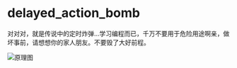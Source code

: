 delayed_action_bomb
===================

对对对，就是传说中的定时炸弹...学习编程而已，千万不要用于危险用途啊亲，做坏事前，请想想你的家人朋友。不要毁了大好前程。

![原理图](https://camo.githubusercontent.com/b202c9e5236000a23c719fd2145f8e065b4890cb/68747470733a2f2f7261772e6769746875622e636f6d2f717569636b6d6f76652f64656c617965645f616374696f6e5f626f6d622f6d61737465722f646f632f77696b695f7265736f75726365732f70726f746575735f7363682e706e67)
